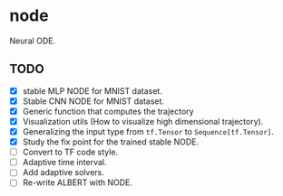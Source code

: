 # node

Neural ODE.

## TODO

- [X] stable MLP NODE for MNIST dataset.
- [X] Stable CNN NODE for MNIST dataset.
- [X] Generic function that computes the trajectory
- [X] Visualization utils (How to visualize high dimensional trajectory).
- [X] Generalizing the input type from `tf.Tensor` to `Sequence[tf.Tensor]`.
- [X] Study the fix point for the trained stable NODE.
- [ ] Convert to TF code style.
- [ ] Adaptive time interval.
- [ ] Add adaptive solvers.
- [ ] Re-write ALBERT with NODE.
